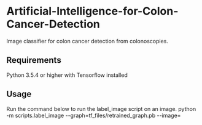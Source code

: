 # Artificial-Intelligence-for-Colon-Cancer-Detection
Image classifier for colon cancer detection from colonoscopies.

## Requirements
Python 3.5.4 or higher with Tensorflow installed

## Usage
Run the command below to run the label_image script on an image.
python -m scripts.label_image --graph=tf_files/retrained_graph.pb  --image=<path to image>

